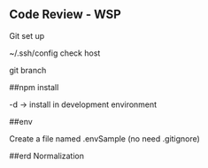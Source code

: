 ## Code Review - WSP

Git set up


~/.ssh/config
check host

git branch

##npm install

-d -> install in development environment

##env

Create a file named .envSample (no need .gitignore)

##erd
Normalization
